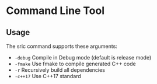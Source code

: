 # Command Line Tool

## Usage

The sric command supports these arguments:
  * `-debug` Compile in Debug mode (default is release mode)
  * `-fmake` Use fmake to compile generated C++ code
  * `-r` Recursively build all dependencies  
  * `-c++17` Use C++17 standard